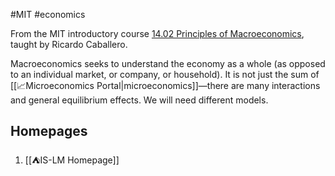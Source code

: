#MIT #economics 

From the MIT introductory course [14.02 Principles of Macroeconomics](http://student.mit.edu/catalog/search.cgi?search=14.02), taught by Ricardo Caballero.

Macroeconomics seeks to understand the economy as a whole (as opposed to an individual market, or company, or household). It is not just the sum of [[📈Microeconomics Portal|microeconomics]]—there are many interactions and general equilibrium effects. We will need different models.
## Homepages

1. [[⛺IS-LM Homepage]]


